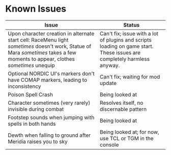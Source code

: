 # Known Issues

| Issue | Status |
| ------------- | ------------- |
| Upon character creation in alternate start cell: RaceMenu light *sometimes* doesn't work, Statue of Mara *sometimes* takes a few moments to appear, clothes *sometimes* unequip | Can't fix; issue with a lot of plugins and scripts loading on game start. These issues are completely harmless anyway. |
| Optional NORDIC UI's markers don't have COMAP markers, leading to inconsistency | Can't fix; waiting for mod update |
| Poison Spell Crash | Being looked at |
| Character sometimes (very rarely) invisible during combat | Resolves itself, no discernable pattern |
| Footstep sounds when jumping with spells in both hands | Being looked at |
| Dewth when falling to ground after Meridia raises you to sky | Being looked at; for now, use TCL or TGM in the console |